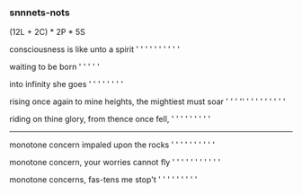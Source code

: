 ### snnnets-nots

(12L + 2C) * 2P * 5S

consciousness is like unto a spirit
'  '     '    '  '    ' '  ' '  ' 

waiting to be born
'  '    '  '  '

into infinity she goes
' '  ' '  ' ' '   '

rising once again to mine heights, the mightiest must soar
' '    '    ''    '  '    '        '   '   ' '   '    '

riding on thine glory, from thence once fell,
' '    '  '     '      '    '      '    '

---

monotone concern impaled upon the rocks
'   '    '  '    ' '     ' '  '   '

monotone concern, your worries cannot fly
' ' '    '  '     '    '  '    '  '   '

monotone concerns, fas-tens me stop't
'   '    '  '      '   '    '  '    '

